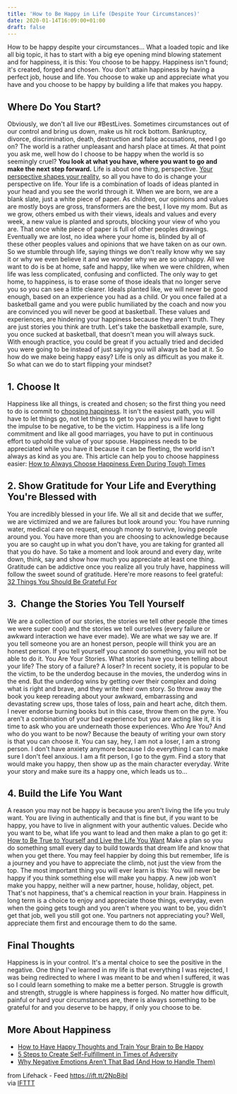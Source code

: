 ```yaml
---
title: 'How to Be Happy in Life (Despite Your Circumstances)'
date: 2020-01-14T16:09:00+01:00
draft: false
---
```


How to be happy despite your circumstances... What a loaded topic and like all big topic, it has to start with a big eye opening mind blowing statement and for happiness, it is this: You choose to be happy. Happiness isn't found; it's created, forged and chosen. You don't attain happiness by having a perfect job, house and life. You choose to wake up and appreciate what you have and you choose to be happy by building a life that makes you happy.

Where Do You Start?
-------------------

Obviously, we don't all live our #BestLives. Sometimes circumstances out of our control and bring us down, make us hit rock bottom. Bankruptcy, divorce, discrimination, death, destruction and false accusations, need I go on? The world is a rather unpleasant and harsh place at times. At that point you ask me, well how do I choose to be happy when the world is so seemingly cruel? **You look at what you have, where you want to go and make the next step forward.** Life is about one thing, perspective. [Your perspective shapes your reality](https://www.lifehack.org/articles/lifehack/your-perception-is-your-reality.html), so all you have to do is change your perspective on life. Your life is a combination of loads of ideas planted in your head and you see the world through it. When we are born, we are a blank slate, just a white piece of paper. As children, our opinions and values are mostly boys are gross, transformers are the best, I love my mom. But as we grow, others embed us with their views, ideals and values and every week, a new value is planted and sprouts, blocking your view of who you are. That once white piece of paper is full of other peoples drawings. Eventually we are lost, no idea where your home is, blinded by all of these other peoples values and opinions that we have taken on as our own. So we stumble through life, saying things we don't really know why we say it or why we even believe it and we wonder why we are so unhappy. All we want to do is be at home, safe and happy, like when we were children, when life was less complicated, confusing and conflicted. The only way to get home, to happiness, is to erase some of those ideals that no longer serve you so you can see a little clearer. Ideals planted like, we will never be good enough, based on an experience you had as a child. Or you once failed at a basketball game and you were public humiliated by the coach and now you are convinced you will never be good at basketball. These values and experiences, are hindering your happiness because they aren't truth. They are just stories you think are truth. Let's take the basketball example, sure, you once sucked at basketball, that doesn't mean you will always suck. With enough practice, you could be great if you actually tried and decided you were going to be instead of just saying you will always be bad at it. So how do we make being happy easy? Life is only as difficult as you make it. So what can we do to start flipping your mindset?

1. Choose It
------------

Happiness like all things, is created and chosen; so the first thing you need to do is commit to [choosing happiness](https://www.lifehack.org/698442/why-happiness-is-a-choice). It isn't the easiest path, you will have to let things go, not let things to get to you and you will have to fight the impulse to be negative, to be the victim. Happiness is a life long commitment and like all good marriages, you have to put in continuous effort to uphold the value of your spouse. Happiness needs to be appreciated while you have it because it can be fleeting, the world isn't always as kind as you are. This article can help you to choose happiness easier: [How to Always Choose Happiness Even During Tough Times](https://www.lifehack.org/828297/choose-happiness)

2\. Show Gratitude for Your Life and Everything You're Blessed with
-------------------------------------------------------------------

You are incredibly blessed in your life. We all sit and decide that we suffer, we are victimized and we are failures but look around you: You have running water, medical care on request, enough money to survive, loving people around you. You have more than you are choosing to acknowledge because you are so caught up in what you don't have, you are taking for granted all that you do have. So take a moment and look around and every day, write down, think, say and show how much you appreciate at least one thing. Gratitude can be addictive once you realize all you truly have, happiness will follow the sweet sound of gratitude. Here're more reasons to feel grateful: [32 Things You Should Be Grateful For](https://www.lifehack.org/articles/communication/32-things-you-should-grateful-for.html)

3.  Change the Stories You Tell Yourself
----------------------------------------

We are a collection of our stories, the stories we tell other people (the times we were super cool) and the stories we tell ourselves (every failure or awkward interaction we have ever made). We are what we say we are. If you tell someone you are an honest person, people will think you are an honest person. If you tell yourself you cannot do something, you will not be able to do it. You Are Your Stories. What stories have you been telling about your life? The story of a failure? A loser? In recent society, it is popular to be the victim, to be the underdog because in the movies, the underdog wins in the end. But the underdog wins by getting over their complex and doing what is right and brave, and they write their own story. So throw away the book you keep rereading about your awkward, embarrassing and devastating screw ups, those tales of loss, pain and heart ache, ditch them. I never endorse burning books but in this case, throw them on the pyre. You aren't a combination of your bad experience but you are acting like it, it is time to ask who you are underneath those experiences. Who Are You? And who do you want to be now? Because the beauty of writing your own story is that you can choose it. You can say, hey, I am not a loser, I am a strong person. I don't have anxiety anymore because I do everything I can to make sure I don't feel anxious. I am a fit person, I go to the gym. Find a story that would make you happy, then show up as the main character everyday. Write your story and make sure its a happy one, which leads us to...

4\. Build the Life You Want
---------------------------

A reason you may not be happy is because you aren't living the life you truly want. You are living in authentically and that is fine but, if you want to be happy, you have to live in alignment with your authentic values. Decide who you want to be, what life you want to lead and then make a plan to go get it: [How to Be True to Yourself and Live the Life You Want](https://www.lifehack.org/articles/communication/10-reasons-true-yourself.html) Make a plan so you do something small every day to build towards that dream life and know that when you get there. You may feel happier by doing this but remember, life is a journey and you have to appreciate the climb, not just the view from the top. The most important thing you will ever learn is this: You will never be happy if you think something else will make you happy. A new job won't make you happy, neither will a new partner, house, holiday, object, pet. That's not happiness, that's a chemical reaction in your brain. Happiness in long term is a choice to enjoy and appreciate those things, everyday, even when the going gets tough and you aren't where you want to be, you didn't get that job, well you still got one. You partners not appreciating you? Well, appreciate them first and encourage them to do the same.

Final Thoughts
--------------

Happiness is in your control. It's a mental choice to see the positive in the negative. One thing I've learned in my life is that everything I was rejected, I was being redirected to where I was meant to be and when I suffered, it was so I could learn something to make me a better person. Struggle is growth and strength, struggle is where happiness is forged. No matter how difficult, painful or hard your circumstances are, there is always something to be grateful for and you deserve to be happy, if only you choose to be.

More About Happiness
--------------------

*   [How to Have Happy Thoughts and Train Your Brain to Be Happy](https://www.lifehack.org/articles/communication/how-train-your-brain-happy.html)
*   [5 Steps to Create Self-Fulfillment in Times of Adversity](https://www.lifehack.org/849516/self-fulfillment)
*   [Why Negative Emotions Aren’t That Bad (And How to Handle Them)](https://www.lifehack.org/articles/communication/how-handle-negative-emotions.html)

  
  
from Lifehack - Feed https://ift.tt/2NpBibI  
via [IFTTT](https://ifttt.com/?ref=da&site=blogger)